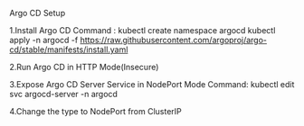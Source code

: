 Argo CD Setup

1.Install Argo CD
Command : 
kubectl create namespace argocd
kubectl apply -n argocd -f https://raw.githubusercontent.com/argoproj/argo-cd/stable/manifests/install.yaml

2.Run Argo CD in HTTP Mode(Insecure)

3.Expose Argo CD Server Service in NodePort Mode
Command:
kubectl edit svc argocd-server -n argocd

4.Change the type to NodePort from ClusterIP

